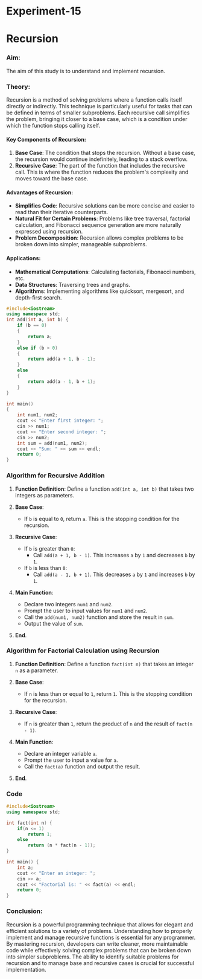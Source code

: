 # Experiment-15
# Recursion 

### Aim:
The aim of this study is to understand and implement recursion.

### Theory:
Recursion is a method of solving problems where a function calls itself directly or indirectly. This technique is particularly useful for tasks that can be defined in terms of smaller subproblems. Each recursive call simplifies the problem, bringing it closer to a base case, which is a condition under which the function stops calling itself.

#### Key Components of Recursion:
1. **Base Case**: The condition that stops the recursion. Without a base case, the recursion would continue indefinitely, leading to a stack overflow.
2. **Recursive Case**: The part of the function that includes the recursive call. This is where the function reduces the problem's complexity and moves toward the base case.

#### Advantages of Recursion:
- **Simplifies Code**: Recursive solutions can be more concise and easier to read than their iterative counterparts.
- **Natural Fit for Certain Problems**: Problems like tree traversal, factorial calculation, and Fibonacci sequence generation are more naturally expressed using recursion.
- **Problem Decomposition**: Recursion allows complex problems to be broken down into simpler, manageable subproblems.

#### Applications:
- **Mathematical Computations**: Calculating factorials, Fibonacci numbers, etc.
- **Data Structures**: Traversing trees and graphs.
- **Algorithms**: Implementing algorithms like quicksort, mergesort, and depth-first search.

``` cpp
#include<iostream>
using namespace std;
int add(int a, int b) {
    if (b == 0) 
    {
        return a;
    } 
    else if (b > 0) 
    {
        return add(a + 1, b - 1);
    } 
    else 
    {
        return add(a - 1, b + 1);
    }
}

int main() 
{
    int num1, num2;
    cout << "Enter first integer: ";
    cin >> num1;
    cout << "Enter second integer: ";
    cin >> num2;
    int sum = add(num1, num2);
    cout << "Sum: " << sum << endl;
    return 0;
}
```

### Algorithm for Recursive Addition

1. **Function Definition**: Define a function `add(int a, int b)` that takes two integers as parameters.
   
2. **Base Case**:
   - If `b` is equal to `0`, return `a`. This is the stopping condition for the recursion.

3. **Recursive Case**:
   - If `b` is greater than `0`:
     - Call `add(a + 1, b - 1)`. This increases `a` by `1` and decreases `b` by `1`.
   - If `b` is less than `0`:
     - Call `add(a - 1, b + 1)`. This decreases `a` by `1` and increases `b` by `1`.

4. **Main Function**:
   - Declare two integers `num1` and `num2`.
   - Prompt the user to input values for `num1` and `num2`.
   - Call the `add(num1, num2)` function and store the result in `sum`.
   - Output the value of `sum`.

5. **End**.
### Algorithm for Factorial Calculation using Recursion

1. **Function Definition**: Define a function `fact(int n)` that takes an integer `n` as a parameter.

2. **Base Case**:
   - If `n` is less than or equal to `1`, return `1`. This is the stopping condition for the recursion.

3. **Recursive Case**:
   - If `n` is greater than `1`, return the product of `n` and the result of `fact(n - 1)`.

4. **Main Function**:
   - Declare an integer variable `a`.
   - Prompt the user to input a value for `a`.
   - Call the `fact(a)` function and output the result.

5. **End**.

### Code

```cpp
#include<iostream>
using namespace std;

int fact(int n) {
    if(n <= 1)
        return 1;
    else 
        return (n * fact(n - 1));
}

int main() {
    int a;
    cout << "Enter an integer: ";
    cin >> a;
    cout << "Factorial is: " << fact(a) << endl;
    return 0;
}
```

### Conclusion:
Recursion is a powerful programming technique that allows for elegant and efficient solutions to a variety of problems. Understanding how to properly implement and manage recursive functions is essential for any programmer. By mastering recursion, developers can write cleaner, more maintainable code while effectively solving complex problems that can be broken down into simpler subproblems. The ability to identify suitable problems for recursion and to manage base and recursive cases is crucial for successful implementation.
